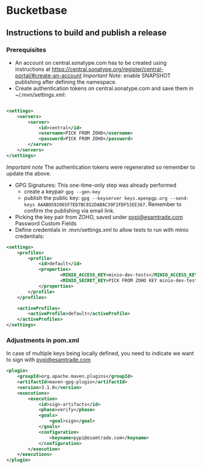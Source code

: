 # Bucketbase

## Instructions to build and publish a release

### Prerequisites
- An account on central.sonatype.com has to be created using instructions at https://central.sonatype.org/register/central-portal/#create-an-account
_Important Note_: enable SNAPSHOT publishing after defining the namespace.
- Create authentication tokens on central.sonatype.com and save them in ~/.mvn/settings.xml:
```xml

<settings>
    <servers>
        <server>
            <id>central</id>
            <username>PICK FROM ZOHO</username>
            <password>PICK FROM ZOHO</password>
        </server>
    </servers>
</settings>
```
_Important note_ The authentication tokens were regenerated so remember to update the above.
- GPG Signatures: This one-time-only step was already performed 
  - create a keypair
  ``gpg --gen-key``
  - publish the public key: ``gpg --keyserver keys.openpgp.org --send-keys AAAB0592065F7ED7BC852DABAC39F2FDF53EE367``. Remember to confirm the publishing via email link.
- Picking the key pair from ZOHO, saved under pypi@esamtrade.com Password Custom Fields
- Define credentials in .mvn/settings.xml to allow tests to run with minio credentials:
```xml
<settings>
    <profiles>
        <profile>
            <id>default</id>
            <properties>
                    <MINIO_ACCESS_KEY>minio-dev-tests</MINIO_ACCESS_KEY>
                    <MINIO_SECRET_KEY>PICK FROM ZOHO KEY minio-dev-tests@minio</MINIO_SECRET_KEY>
            </properties>
        </profile>
    </profiles>

    <activeProfiles>
        <activeProfile>default</activeProfile>
    </activeProfiles>
</settings>

```
### Adjustments in pom.xml
In case of multiple keys being locally defined, you need to indicate we want to sign with pypi@esamtrade.com
```xml
<plugin>
    <groupId>org.apache.maven.plugins</groupId>
    <artifactId>maven-gpg-plugin</artifactId>
    <version>3.1.0</version>
    <executions>
        <execution>
            <id>sign-artifacts</id>
            <phase>verify</phase>
            <goals>
                <goal>sign</goal>
            </goals>
            <configuration>
                <keyname>pypi@esamtrade.com</keyname>
            </configuration>
        </execution>
    </executions>
</plugin>
```
